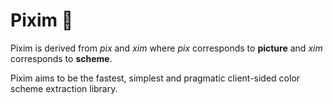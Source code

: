 # Pixim 🎨 
Pixim is derived from *pix* and *xim* where *pix* corresponds to **picture** and *xim* corresponds to **scheme**.

Pixim aims to be the fastest, simplest and pragmatic client-sided color scheme extraction library.
